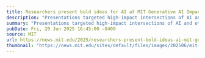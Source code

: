 ```yaml
---
title: Researchers present bold ideas for AI at MIT Generative AI Impact Consortium kickoff event
description: "Presentations targeted high-impact intersections of AI and other areas, such as health care, business, and education."
summary: "Presentations targeted high-impact intersections of AI and other areas, such as health care, business, and education."
pubDate: Fri, 20 Jun 2025 16:45:00 -0400
source: MIT
url: https://news.mit.edu/2025/researchers-present-bold-ideas-ai-mit-generative-ai-impact-consortium-event-0620
thumbnail: "https://news.mit.edu/sites/default/files/images/202506/mit-Anantha.jpg"
---
```


